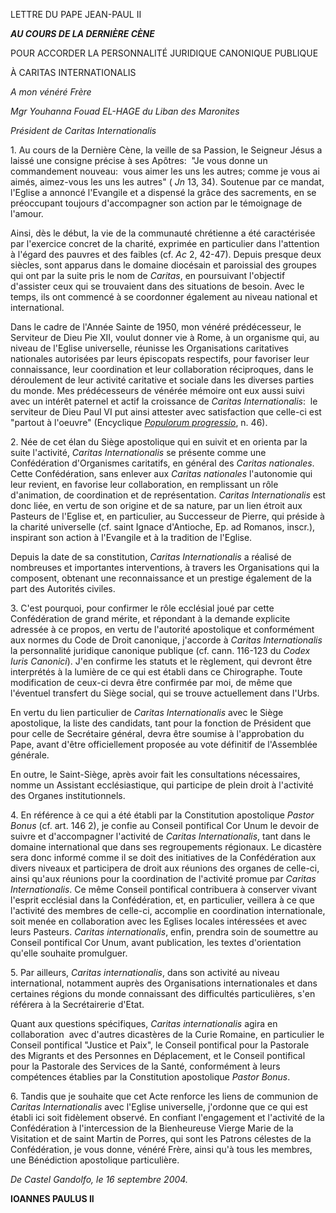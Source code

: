 LETTRE DU PAPE JEAN-PAUL II

***AU COURS DE LA DERNIÈRE CÈNE***

POUR ACCORDER LA PERSONNALITÉ JURIDIQUE CANONIQUE PUBLIQUE

À CARITAS INTERNATIONALIS

*A mon vénéré Frère*

*Mgr Youhanna Fouad EL-HAGE du Liban des Maronites*

*Président de Caritas Internationalis*

1. Au cours de la Dernière Cène, la veille de sa Passion, le Seigneur Jésus a laissé une consigne précise à ses Apôtres:  "Je vous donne un commandement nouveau:  vous aimer les uns les autres; comme je vous ai aimés, aimez-vous les uns les autres" ( *Jn* 13, 34). Soutenue par ce mandat, l'Eglise a annoncé l'Evangile et a dispensé la grâce des sacrements, en se préoccupant toujours d'accompagner son action par le témoignage de l'amour.

Ainsi, dès le début, la vie de la communauté chrétienne a été caractérisée par l'exercice concret de la charité, exprimée en particulier dans l'attention à l'égard des pauvres et des faibles (cf. *Ac* 2, 42-47). Depuis presque deux siècles, sont apparus dans le domaine diocésain et paroissial des groupes qui ont par la suite pris le nom de *Caritas*, en poursuivant l'objectif d'assister ceux qui se trouvaient dans des situations de besoin. Avec le temps, ils ont commencé à se coordonner également au niveau national et international.

Dans le cadre de l'Année Sainte de 1950, mon vénéré prédécesseur, le Serviteur de Dieu Pie XII, voulut donner vie à Rome, à un organisme qui, au niveau de l'Eglise universelle, réunisse les Organisations caritatives nationales autorisées par leurs épiscopats respectifs, pour favoriser leur connaissance, leur coordination et leur collaboration réciproques, dans le déroulement de leur activité caritative et sociale dans les diverses parties du monde. Mes prédécesseurs de vénérée mémoire ont eux aussi suivi avec un intérêt paternel et actif la croissance de *Caritas Internationalis*:  le serviteur de Dieu Paul VI put ainsi attester avec satisfaction que celle-ci est "partout à l'oeuvre" (Encyclique *[Populorum progressio](/content/paul-vi/fr/encyclicals/documents/hf_p-vi_enc_26031967_populorum.html)*, n. 46).

2. Née de cet élan du Siège apostolique qui en suivit et en orienta par la suite l'activité, *Caritas Internationalis* se présente comme une Confédération d'Organismes caritatifs, en général des *Caritas nationales*. Cette Confédération, sans enlever aux *Caritas nationales* l'autonomie qui leur revient, en favorise leur collaboration, en remplissant un rôle d'animation, de coordination et de représentation. *Caritas Internationalis* est donc liée, en vertu de son origine et de sa nature, par un lien étroit aux Pasteurs de l'Eglise et, en particulier, au Successeur de Pierre, qui préside à la charité universelle (cf. saint Ignace d'Antioche, Ep. ad Romanos, inscr.), inspirant son action à l'Evangile et à la tradition de l'Eglise.

Depuis la date de sa constitution, *Caritas Internationalis* a réalisé de nombreuses et importantes interventions, à travers les Organisations qui la composent, obtenant une reconnaissance et un prestige également de la part des Autorités civiles.

3. C'est pourquoi, pour confirmer le rôle ecclésial joué par cette Confédération de grand mérite, et répondant à la demande explicite adressée à ce propos, en vertu de l'autorité apostolique et conformément aux normes du Code de Droit canonique, j'accorde à *Caritas Internationalis* la personnalité juridique canonique publique (cf. cann. 116-123 du *Codex Iuris Canonici*). J'en confirme les statuts et le règlement, qui devront être interprétés à la lumière de ce qui est établi dans ce Chirographe. Toute modification de ceux-ci devra être confirmée par moi, de même que l'éventuel transfert du Siège social, qui se trouve actuellement dans l'Urbs.

En vertu du lien particulier de *Caritas Internationalis* avec le Siège apostolique, la liste des candidats, tant pour la fonction de Président que pour celle de Secrétaire général, devra être soumise à l'approbation du Pape, avant d'être officiellement proposée au vote définitif de l'Assemblée générale.

En outre, le Saint-Siège, après avoir fait les consultations nécessaires, nomme un Assistant ecclésiastique, qui participe de plein droit à l'activité des Organes institutionnels.

4. En référence à ce qui a été établi par la Constitution apostolique *Pastor Bonus* (cf. art. 146 2), je confie au Conseil pontifical Cor Unum le devoir de suivre et d'accompagner l'activité de *Caritas Internationalis*, tant dans le domaine international que dans ses regroupements régionaux. Le dicastère sera donc informé comme il se doit des initiatives de la Confédération aux divers niveaux et participera de droit aux réunions des organes de celle-ci, ainsi qu'aux réunions pour la coordination de l'activité promue par *Caritas Internationalis*. Ce même Conseil pontifical contribuera à conserver vivant l'esprit ecclésial dans la Confédération, et, en particulier, veillera à ce que l'activité des membres de celle-ci, accomplie en coordination internationale, soit menée en collaboration avec les Eglises locales intéressées et avec leurs Pasteurs. *Caritas internationalis*, enfin, prendra soin de soumettre au Conseil pontifical Cor Unum, avant publication, les textes d'orientation qu'elle souhaite promulguer.

5. Par ailleurs, *Caritas internationalis*, dans son activité au niveau international, notamment auprès des Organisations internationales et dans certaines régions du monde connaissant des difficultés particulières, s'en référera à la Secrétairerie d'Etat.

Quant aux questions spécifiques, *Caritas internationalis* agira en collaboration  avec d'autres dicastères de la Curie Romaine, en particulier le Conseil pontifical "Justice et Paix", le Conseil pontifical pour la Pastorale des Migrants et des Personnes en Déplacement, et le Conseil pontifical pour la Pastorale des Services de la Santé, conformément à leurs compétences établies par la Constitution apostolique *Pastor Bonus*.

6. Tandis que je souhaite que cet Acte renforce les liens de communion de *Caritas Internationalis* avec l'Eglise universelle, j'ordonne que ce qui est établi ici soit fidèlement observé. En confiant l'engagement et l'activité de la Confédération à l'intercession de la Bienheureuse Vierge Marie de la Visitation et de saint Martin de Porres, qui sont les Patrons célestes de la Confédération, je vous donne, vénéré Frère, ainsi qu'à tous les membres, une Bénédiction apostolique particulière.

*De Castel Gandolfo, le 16 septembre 2004.*

**IOANNES PAULUS II**